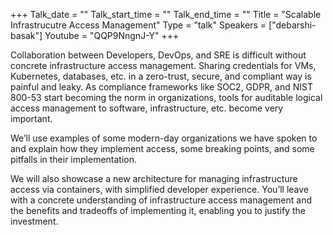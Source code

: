 +++
Talk_date = ""
Talk_start_time = ""
Talk_end_time = ""
Title = "Scalable Infrastrucutre Access Management"
Type = "talk"
Speakers = ["debarshi-basak"]
Youtube = "QQP9NngnJ-Y"
+++

Collaboration between Developers, DevOps, and SRE is difficult without concrete infrastructure access management. Sharing credentials for VMs, Kubernetes, databases, etc. in a zero-trust, secure, and compliant way is painful and leaky. As compliance frameworks like SOC2, GDPR, and NIST 800-53 start becoming the norm in organizations, tools for auditable logical access management to software, infrastructure, etc. become very important.

We’ll use examples of some modern-day organizations we have spoken to and explain how they implement access, some breaking points, and some pitfalls in their implementation.

We will also showcase a new architecture for managing infrastructure access via containers, with simplified developer experience. You’ll leave with a concrete understanding of infrastructure access management and the benefits and tradeoffs of implementing it, enabling you to justify the investment.
